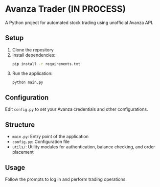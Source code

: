 # Avanza Trader (IN PROCESS)

A Python project for automated stock trading using unofficial Avanza API.

## Setup

1. Clone the repository
2. Install dependencies:
    ```sh
    pip install -r requirements.txt
    ```
3. Run the application:
    ```sh
    python main.py
    ```

## Configuration

Edit `config.py` to set your Avanza credentials and other configurations.

## Structure

- `main.py`: Entry point of the application
- `config.py`: Configuration file
- `utils/`: Utility modules for authentication, balance checking, and order placement

## Usage

Follow the prompts to log in and perform trading operations.
